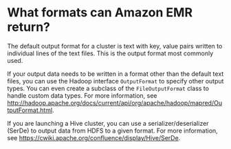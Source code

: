 # What formats can Amazon EMR return?<a name="emr-plan-output-formats"></a>

 The default output format for a cluster is text with key, value pairs written to individual lines of the text files\. This is the output format most commonly used\. 

 If your output data needs to be written in a format other than the default text files, you can use the Hadoop interface `OutputFormat` to specify other output types\. You can even create a subclass of the `FileOutputFormat` class to handle custom data types\. For more information, see [http://hadoop\.apache\.org/docs/current/api/org/apache/hadoop/mapred/OutputFormat\.html](http://hadoop.apache.org/docs/current/api/org/apache/hadoop/mapred/OutputFormat.html)\. 

 If you are launching a Hive cluster, you can use a serializer/deserializer \(SerDe\) to output data from HDFS to a given format\. For more information, see [https://cwiki\.apache\.org/confluence/display/Hive/SerDe](https://cwiki.apache.org/confluence/display/Hive/SerDe)\. 